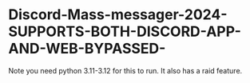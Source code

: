 # Discord-Mass-messager-2024-SUPPORTS-BOTH-DISCORD-APP-AND-WEB-BYPASSED-
Note you need python 3.11-3.12 for this to run. It also has a raid feature.
